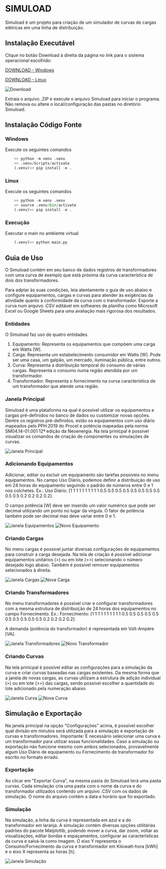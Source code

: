 # SIMULOAD
Simuload é um projeto para criação de um simulador de curvas de cargas elétricas em uma linha de distribuição.

## Instalação Executável
Clique no botão Download à direita da página no link para o sistema operacional escolhido: 

[DOWNLOAD - Windows](https://github.com/jpcairesf/simuload/blob/main/dist/simuload_windows.rar)

[DOWNLOAD - Linux](https://github.com/jpcairesf/simuload/blob/main/dist/simuload_linux.zip)

![Download](docs/readme-imgs/download.png)

Extraia o arquivo .ZIP e execute o arquivo Simuload para iniciar o programa. Não remova ou altere o local/configuração das pastas no diretório Simuload.

## Instalação Código Fonte
### Windows
Execute os seguintes comandos
```python
    >> python -m venv .venv
    >> .venv/Scripts/activate
    (.venv)>> pip install -e .
```

### Linux
Execute os seguintes comandos
```python
    >> python -m venv .venv
    >> source .venv/bin/activate
    (.venv)>> pip install -e .
```
### Execução
Executar o main no ambiente virtual
```python
    (.venv)>> python main.py
```

## Guia de Uso
O Simuload contém em seu banco de dados registros de transformadores com uma curva de exemplo que está próxima da curva característica de dois dos transformadores. 

Para adptar às suas condições, leia atentamente o guia de uso abaixo e configure equipamentos, cargas e curvas para atender às exigências da atividade quanto à conformidade da curva com o transformador. Exporte a curva num arquivo .CSV editável em softwares de planilha como Microsoft Excel ou Google Sheets para uma avaliação mais rigorosa dos resultados.

### Entidades
O Simuload faz uso de quatro entidades.
1. Equipamento: Representa os equipamentos que compõem uma carga em Watts [W].
2. Carga: Representa um estabelecimento consumidor em Watts [W]. Pode ser uma casa, um galpão, um mercado, iluminação pública, entre outros.
3. Curva: Representa a distribuição temporal do consumo de várias cargas. Representa o consumo numa região atendida por um transformador.
4. Transformador: Representa o fornecimento na curva característica de um transformador que atende uma região.

### Janela Principal

Simuload é uma plataforma na qual é possível utilizar os equipamentos e cargas pré-definidos no banco de dados ou customizar novas opções. Dentre os registros pré-definidos, estão os equipamentos com uso diário mapeados pelo PPH 2019 do Procel e potência mapeadas pela norma SM04.14-01.001 12ª edição da Neoenergia. Na tela prinicpal é possível visualizar os comandos de criação de componentes ou simulações de curvas.


![Janela Principal](docs/readme-imgs/janela-principal.png)

### Adicionando Equipamentos
Adicionar, editar ou excluir um equipamento são tarefas possíveis no menu equipamentos. No campo Uso Diário, podemos definir a distribuição de uso em 24 horas do equipamento seguindo o padrão de números entre 0 e 1 nos colchetes. 
Ex.: Uso Diário: [1 1 1 1 1 1 1 1 1 1 0.5 0.5 0.5 0.5 0.5 0.5 0.5 0.5 0.5 0.5 0.2 0.2 0.2 0.2].

O campo potência [W] deve ser inserido um valor numérico que pode ser decimal utilizando um ponto no lugar da vírgula.
O fator de potência também pode ser decimal mas deve variar entre 0 e 1.


![Janela Equipamentos](docs/readme-imgs/janela-equipamentos.png)
![Novo Equipamento](docs/readme-imgs/novo-equipamento.png)

### Criando Cargas
No menu cargas é possível juntar diversas configurações de equipamentos para construir a carga desejada. Na tela de criação é possível adicionar equipamentos unitários (>) ou em lote (>>) selecionando o número desejado logo abaixo. Também é possível remover equipamentos selecionados à direita.


![Janela Cargas](docs/readme-imgs/janela-cargas.png)
![Nova Carga](docs/readme-imgs/nova-carga.png)

### Criando Transformadores
No menu transformadores é possível criar e configurar transformadores com a mesma estrutura de distribuição de 24 horas dos equipamentos no campo Fornecimento.
Ex.: Fornecimento: [1 1 1 1 1 1 1 1 1 1 0.5 0.5 0.5 0.5 0.5 0.5 0.5 0.5 0.5 0.5 0.2 0.2 0.2 0.2].

A demanda (potência do transformador) é representada em Volt-Ampère [VA].


![Janela Transformadores](docs/readme-imgs/janela-transformadores.png)
![Novo Transformador](docs/readme-imgs/novo-transformador.png)

### Criando Curvas
Na tela prinicpal é possível editar as configurações para a simulação da curva e criar curvas baseadas nas cargas existentes. Da mesma forma que a janela de novas cargas, as curvas utilizam a estrutura de adição individual (>) ou em lote (>>) das cargas, sendo possível escolher a quantidade do lote adicionado pela numeração abaixo.


![Janela Curva](docs/readme-imgs/janela-curvas.png)
![Nova Curva](docs/readme-imgs/nova-curva.png)

## Simulação e Exportação
Na janela principal na opção "Configurações" acima, é possível escolher qual divisão em minutos será utilizada para a simulação e exportação de curvas e transformadores. 
Importante: É necessário selecionar uma curva e um transformador para utilizar essas funcionalidades. Caso a simulação ou exportação não funcione mesmo com ambos selecionados, provavelmente algum Uso Diário de equipamento ou Fornecimento de transformador foi escrito no formato errado.

### Exportação
Ao clicar em "Exportar Curva", na mesma pasta do Simuload terá uma pasta curvas. Cada simulação cria uma pasta com o nome da curva e do transformador utilizados contendo um arquivo .CSV com os dados de simulação. O nome do arquivo contém a data e horário que foi exportado.

### Simulação
Na simulação, a linha da curva é representada em azul e a do transformador em laranja. A simulação contém diversas opções utilitárias padrões do pacote Matplotlib, podendo mover a curva, dar zoom, voltar as visualizações, editar bordas e espaçamentos, configurar as características da curva e salvá-la como imagem. O eixo Y representa o Consumo/Fornecimento da curva e transformador em Kilowatt-hora [kWh] e o eixo X representa as horas [h].

![Janela Simulação](docs/readme-imgs/janela-simulacao.png)
